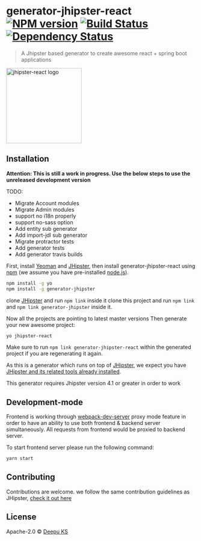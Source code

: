 # generator-jhipster-react [![NPM version][npm-image]][npm-url] [![Build Status][travis-image]][travis-url] [![Dependency Status][daviddm-image]][daviddm-url]
> A Jhipster based generator to create awesome react + spring boot applications

<img src="https://raw.githubusercontent.com/hipster-labs/generator-jhipster-react/master/logo-jhipster-react.png" height="200px" alt="jhipster-react logo" />

## Installation

**Attention: This is still a work in progress. Use the below steps to use the unreleased development version**

TODO:

- Migrate Account modules
- Migrate Admin modules
- support no i18n properly
- support no-sass option
- Add entity sub generator
- Add import-jdl sub generator
- Migrate protractor tests
- Add generator tests
- Add generator travis builds

First, install [Yeoman](http://yeoman.io) and [JHipster](http://jhipster.github.io/), then install generator-jhipster-react using [npm](https://www.npmjs.com/) (we assume you have pre-installed [node.js](https://nodejs.org/)).

```bash
npm install -g yo
npm install -g generator-jhipster
```

clone [JHipster](https://github.com/jhipster/generator-jhipster) and run `npm link` inside it
clone this project and run `npm link` and `npm link generator-jhipster` inside it.

Now all the projects are pointing to latest master versions
Then generate your new awesome project:

```bash
yo jhipster-react
```

Make sure to run `npm link generator-jhipster-react` within the generated project if you are regenerating it again.

As this is a generator which runs on top of [JHipster](http://jhipster.github.io/), we expect you have [JHipster and its related tools already installed](http://jhipster.github.io/installation.html).

This generator requires Jhipster version 4.1 or greater in order to work

## Development-mode

Frontend is working through [webpack-dev-server](webpack-dev-server-url) proxy mode feature in order to have an ability to use both frontend & backend server simultaneously. All requests from frontend would be proxied to backend server.

To start frontend server please run the following command:

```bash
yarn start
```

## Contributing

Contributions are welcome.
we follow the same contribution guidelines as JHipster, [check it out here](https://github.com/jhipster/generator-jhipster/blob/master/CONTRIBUTING.md)

## License

Apache-2.0 © [Deepu KS](http://deepu105.github.io)


[webpack-dev-server-url]: https://webpack.github.io/docs/webpack-dev-server.html
[npm-image]: https://badge.fury.io/js/generator-jhipster-react.svg
[npm-url]: https://npmjs.org/package/generator-jhipster-react
[travis-image]: https://travis-ci.org/deepu105/generator-jhipster-react.svg?branch=master
[travis-url]: https://travis-ci.org/deepu105/generator-jhipster-react
[daviddm-image]: https://david-dm.org/hipster-labs/generator-jhipster-react.svg?theme=shields.io
[daviddm-url]: https://david-dm.org/hipster-labs/generator-jhipster-react
